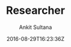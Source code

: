 ---
title: "Researcher"
github: https://github.com/ankitsultana/researcher
demo: https://ankitsultana.com/researcher
author: Ankit Sultana

ssg:
  - Jekyll
cms:
  - No Cms
date: 2016-08-29T16:23:36Z
github_branch: gh-pages
stale: true
---